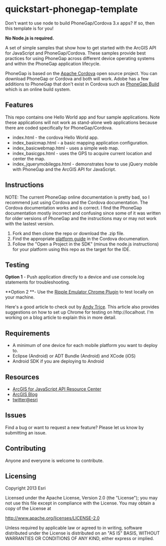 # quickstart-phonegap-template

Don't want to use node to build PhoneGap/Cordova 3.x apps? If so, then this template is for you!

**No Node.js is required.**

A set of simple samples that show how to get started with the ArcGIS API for JavaScript and PhoneGap/Cordova. These samples provide best practices for using PhoneGap across different device operating systems and within the PhoneGap application lifecycle.

PhoneGap is based on the [Apache Cordova](http://cordova.apache.org/) open source project. You can download PhoneGap or Cordova and both will work. Adobe has a few additions to PhoneGap that don't exist in Cordova such as [PhoneGap Build](https://build.phonegap.com/apps) which is an online build system.

## Features
This repo contains one Hello World app and four sample applications. Note these applications will not work as stand-alone web applications because there are coded specifically for PhoneGap/Cordova.
* index.html - the cordova Hello World app.
* index_basicmap.html - a basic mapping application configuration.
* index_basicwebmap.html - uses a simple web map.
* index_basicgps.html - uses the GPS to acquire current location and center the map.
* index_jquerymobilegps.html - demonstrates how to use jQuery mobile with PhoneGap and the ArcGIS API for JavaScript.

## Instructions

NOTE: The current PhoneGap online documentation is pretty bad, so I recommend just using Cordova and the Cordova documentation. The Cordova documentation works and is correct. I find the PhoneGap documentation mostly incorrect and confusing since some of it was written for older versions of PhoneGap and the instructions may or may not work with the lastest version.

1. Fork and then clone the repo or download the .zip file. 
2. Find the appropriate [platform guide](http://cordova.apache.org/docs/en/3.1.0/guide_platforms_index.md.html#Platform%20Guides) in the Cordova documenation.
3. Follow the "Open a Project in the SDK" (minus the node.js instructions) for your platform using this repo as the target for the IDE.

## Testing
**Option 1** - Push application directly to a device and use console.log statements for troubleshooting.

**Option 2 **- Use the [Ripple Emulator Chrome Plugin](https://chrome.google.com/webstore/detail/ripple-emulator-beta/geelfhphabnejjhdalkjhgipohgpdnoc?hl=en) to test locally on your machine.

Here's a good article to check out by [Andy Trice](http://www.tricedesigns.com/2013/01/18/my-workflow-for-developing-phonegap-applications/). This article also provides suggestions on how to set up Chrome for testing on http://localhost. I'm working on a blog article to explain this in more detail.


## Requirements

* A minimum of one device for each mobile platform you want to deploy to.
* Eclipse (Android) or ADT Bundle (Android) and XCode (iOS)
* Android SDK if you are deploying to Android

## Resources

* [ArcGIS for JavaScript API Resource Center](http://help.arcgis.com/en/webapi/javascript/arcgis/index.html)
* [ArcGIS Blog](http://blogs.esri.com/esri/arcgis/)
* [twitter@esri](http://twitter.com/esri)

## Issues

Find a bug or want to request a new feature?  Please let us know by submitting an issue.

## Contributing

Anyone and everyone is welcome to contribute. 

## Licensing
Copyright 2013 Esri

Licensed under the Apache License, Version 2.0 (the "License");
you may not use this file except in compliance with the License.
You may obtain a copy of the License at

   http://www.apache.org/licenses/LICENSE-2.0

Unless required by applicable law or agreed to in writing, software
distributed under the License is distributed on an "AS IS" BASIS,
WITHOUT WARRANTIES OR CONDITIONS OF ANY KIND, either express or implied.
